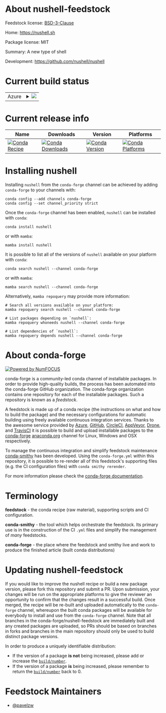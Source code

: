 About nushell-feedstock
=======================

Feedstock license: [BSD-3-Clause](https://github.com/conda-forge/nushell-feedstock/blob/main/LICENSE.txt)

Home: https://nushell.sh

Package license: MIT

Summary: A new type of shell

Development: https://github.com/nushell/nushell

Current build status
====================


<table>
    
  <tr>
    <td>Azure</td>
    <td>
      <details>
        <summary>
          <a href="https://dev.azure.com/conda-forge/feedstock-builds/_build/latest?definitionId=22007&branchName=main">
            <img src="https://dev.azure.com/conda-forge/feedstock-builds/_apis/build/status/nushell-feedstock?branchName=main">
          </a>
        </summary>
        <table>
          <thead><tr><th>Variant</th><th>Status</th></tr></thead>
          <tbody><tr>
              <td>linux_64</td>
              <td>
                <a href="https://dev.azure.com/conda-forge/feedstock-builds/_build/latest?definitionId=22007&branchName=main">
                  <img src="https://dev.azure.com/conda-forge/feedstock-builds/_apis/build/status/nushell-feedstock?branchName=main&jobName=linux&configuration=linux%20linux_64_" alt="variant">
                </a>
              </td>
            </tr><tr>
              <td>osx_64</td>
              <td>
                <a href="https://dev.azure.com/conda-forge/feedstock-builds/_build/latest?definitionId=22007&branchName=main">
                  <img src="https://dev.azure.com/conda-forge/feedstock-builds/_apis/build/status/nushell-feedstock?branchName=main&jobName=osx&configuration=osx%20osx_64_" alt="variant">
                </a>
              </td>
            </tr><tr>
              <td>win_64</td>
              <td>
                <a href="https://dev.azure.com/conda-forge/feedstock-builds/_build/latest?definitionId=22007&branchName=main">
                  <img src="https://dev.azure.com/conda-forge/feedstock-builds/_apis/build/status/nushell-feedstock?branchName=main&jobName=win&configuration=win%20win_64_" alt="variant">
                </a>
              </td>
            </tr>
          </tbody>
        </table>
      </details>
    </td>
  </tr>
</table>

Current release info
====================

| Name | Downloads | Version | Platforms |
| --- | --- | --- | --- |
| [![Conda Recipe](https://img.shields.io/badge/recipe-nushell-green.svg)](https://anaconda.org/conda-forge/nushell) | [![Conda Downloads](https://img.shields.io/conda/dn/conda-forge/nushell.svg)](https://anaconda.org/conda-forge/nushell) | [![Conda Version](https://img.shields.io/conda/vn/conda-forge/nushell.svg)](https://anaconda.org/conda-forge/nushell) | [![Conda Platforms](https://img.shields.io/conda/pn/conda-forge/nushell.svg)](https://anaconda.org/conda-forge/nushell) |

Installing nushell
==================

Installing `nushell` from the `conda-forge` channel can be achieved by adding `conda-forge` to your channels with:

```
conda config --add channels conda-forge
conda config --set channel_priority strict
```

Once the `conda-forge` channel has been enabled, `nushell` can be installed with `conda`:

```
conda install nushell
```

or with `mamba`:

```
mamba install nushell
```

It is possible to list all of the versions of `nushell` available on your platform with `conda`:

```
conda search nushell --channel conda-forge
```

or with `mamba`:

```
mamba search nushell --channel conda-forge
```

Alternatively, `mamba repoquery` may provide more information:

```
# Search all versions available on your platform:
mamba repoquery search nushell --channel conda-forge

# List packages depending on `nushell`:
mamba repoquery whoneeds nushell --channel conda-forge

# List dependencies of `nushell`:
mamba repoquery depends nushell --channel conda-forge
```


About conda-forge
=================

[![Powered by
NumFOCUS](https://img.shields.io/badge/powered%20by-NumFOCUS-orange.svg?style=flat&colorA=E1523D&colorB=007D8A)](https://numfocus.org)

conda-forge is a community-led conda channel of installable packages.
In order to provide high-quality builds, the process has been automated into the
conda-forge GitHub organization. The conda-forge organization contains one repository
for each of the installable packages. Such a repository is known as a *feedstock*.

A feedstock is made up of a conda recipe (the instructions on what and how to build
the package) and the necessary configurations for automatic building using freely
available continuous integration services. Thanks to the awesome service provided by
[Azure](https://azure.microsoft.com/en-us/services/devops/), [GitHub](https://github.com/),
[CircleCI](https://circleci.com/), [AppVeyor](https://www.appveyor.com/),
[Drone](https://cloud.drone.io/welcome), and [TravisCI](https://travis-ci.com/)
it is possible to build and upload installable packages to the
[conda-forge](https://anaconda.org/conda-forge) [anaconda.org](https://anaconda.org/)
channel for Linux, Windows and OSX respectively.

To manage the continuous integration and simplify feedstock maintenance
[conda-smithy](https://github.com/conda-forge/conda-smithy) has been developed.
Using the ``conda-forge.yml`` within this repository, it is possible to re-render all of
this feedstock's supporting files (e.g. the CI configuration files) with ``conda smithy rerender``.

For more information please check the [conda-forge documentation](https://conda-forge.org/docs/).

Terminology
===========

**feedstock** - the conda recipe (raw material), supporting scripts and CI configuration.

**conda-smithy** - the tool which helps orchestrate the feedstock.
                   Its primary use is in the construction of the CI ``.yml`` files
                   and simplify the management of *many* feedstocks.

**conda-forge** - the place where the feedstock and smithy live and work to
                  produce the finished article (built conda distributions)


Updating nushell-feedstock
==========================

If you would like to improve the nushell recipe or build a new
package version, please fork this repository and submit a PR. Upon submission,
your changes will be run on the appropriate platforms to give the reviewer an
opportunity to confirm that the changes result in a successful build. Once
merged, the recipe will be re-built and uploaded automatically to the
`conda-forge` channel, whereupon the built conda packages will be available for
everybody to install and use from the `conda-forge` channel.
Note that all branches in the conda-forge/nushell-feedstock are
immediately built and any created packages are uploaded, so PRs should be based
on branches in forks and branches in the main repository should only be used to
build distinct package versions.

In order to produce a uniquely identifiable distribution:
 * If the version of a package **is not** being increased, please add or increase
   the [``build/number``](https://docs.conda.io/projects/conda-build/en/latest/resources/define-metadata.html#build-number-and-string).
 * If the version of a package **is** being increased, please remember to return
   the [``build/number``](https://docs.conda.io/projects/conda-build/en/latest/resources/define-metadata.html#build-number-and-string)
   back to 0.

Feedstock Maintainers
=====================

* [@pavelzw](https://github.com/pavelzw/)

